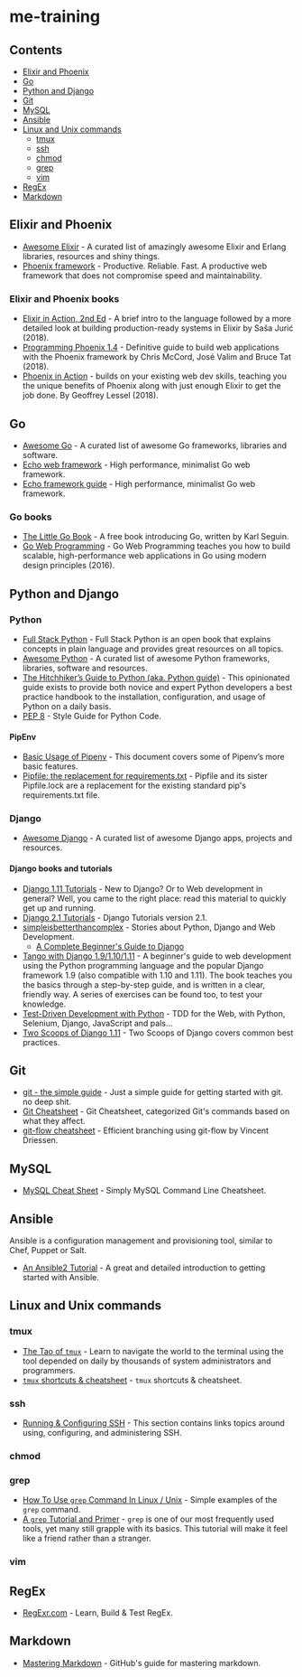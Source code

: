 # me-training

## Contents

- [Elixir and Phoenix](#elixir-and-phoenix)
- [Go](#go)
- [Python and Django](#python-and-django)
- [Git](#git)
- [MySQL](#mysql)
- [Ansible](#ansible)
- [Linux and Unix commands](#linux-and-unix-commands)
  - [tmux](#tmux)
  - [ssh](#ssh)
  - [chmod](#chmod)
  - [grep](#grep)
  - [vim](#vim)
- [RegEx](#regex)
- [Markdown](#markdown)

## Elixir and Phoenix

- [Awesome Elixir](https://github.com/h4cc/awesome-elixir) - A curated list of amazingly awesome Elixir and Erlang libraries, resources and shiny things.
- [Phoenix framework](https://github.com/phoenixframework/phoenix) - Productive. Reliable. Fast. A productive web framework that does not compromise speed and maintainability.

### Elixir and Phoenix books

- [Elixir in Action, 2nd Ed](https://www.manning.com/books/elixir-in-action-second-edition) - A brief intro to the language followed by a more detailed look at building production-ready systems in Elixir by Saša Jurić (2018).
- [Programming Phoenix 1.4](https://pragprog.com/book/phoenix14/programming-phoenix-1-4) - Definitive guide to build web applications with the Phoenix framework by Chris McCord, José Valim and Bruce Tat (2018).
- [Phoenix in Action](https://www.manning.com/books/phoenix-in-action) - builds on your existing web dev skills, teaching you the unique benefits of Phoenix along with just enough Elixir to get the job done. By Geoffrey Lessel (2018).

## Go

- [Awesome Go](https://github.com/avelino/awesome-go) - A curated list of awesome Go frameworks, libraries and software.
- [Echo web framework](https://github.com/labstack/echo) - High performance, minimalist Go web framework.
- [Echo framework guide](https://echo.labstack.com/guide) - High performance, minimalist Go web framework.

### Go books

- [The Little Go Book](https://github.com/karlseguin/the-little-go-book)  - A free book introducing Go, written by Karl Seguin.
- [Go Web Programming](https://www.manning.com/books/go-web-programming) - Go Web Programming teaches you how to build scalable, high-performance web applications in Go using modern design principles (2016).

## Python and Django

### Python

- [Full Stack Python](https://www.fullstackpython.com/) - Full Stack Python is an open book that explains concepts in plain language and provides great resources on all topics.
- [Awesome Python](https://github.com/vinta/awesome-python) - A curated list of awesome Python frameworks, libraries, software and resources.
- [The Hitchhiker’s Guide to Python (aka. Python guide)](https://docs.python-guide.org/) - This opinionated guide exists to provide both novice and expert Python developers a best practice handbook to the installation, configuration, and usage of Python on a daily basis.
- [PEP 8](https://www.python.org/dev/peps/pep-0008) - Style Guide for Python Code.

#### PipEnv

- [Basic Usage of Pipenv](https://docs.pipenv.org/basics/) - This document covers some of Pipenv’s more basic features.
- [Pipfile: the replacement for requirements.txt](https://github.com/pypa/pipfile) - Pipfile and its sister Pipfile.lock are a replacement for the existing standard pip's requirements.txt file.

### Django

- [Awesome Django](https://github.com/rosarior/awesome-django) - A curated list of awesome Django apps, projects and resources.

#### Django books and tutorials

- [Django 1.11 Tutorials](https://docs.djangoproject.com/en/1.11/intro/) - New to Django? Or to Web development in general? Well, you came to the right place: read this material to quickly get up and running.
- [Django 2.1 Tutorials](https://docs.djangoproject.com/en/2.1/intro/) - Django Tutorials version 2.1.
- [simpleisbetterthancomplex](https://simpleisbetterthancomplex.com/) - Stories about Python, Django and Web Development.
  - [A Complete Beginner's Guide to Django](https://simpleisbetterthancomplex.com/series/beginners-guide/1.11/)
- [Tango with Django 1.9/1.10/1.11](https://leanpub.com/tangowithdjango19/) - A beginner's guide to web development using the Python programming language and the popular Django framework 1.9 (also compatible with 1.10 and 1.11). The book teaches you the basics through a step-by-step guide, and is written in a clear, friendly way. A series of exercises can be found too, to test your knowledge.
- [Test-Driven Development with Python](http://www.obeythetestinggoat.com/pages/book.html) - TDD for the Web, with Python, Selenium, Django, JavaScript and pals...
- [Two Scoops of Django 1.11](https://twoscoopspress.com/products/two-scoops-of-django-1-11) - Two Scoops of Django covers common best practices.

## Git

- [git - the simple guide](http://rogerdudler.github.io/git-guide/index.html) - Just a simple guide for getting started with git. no deep shit.
- [Git Cheatsheet](https://ndpsoftware.com/git-cheatsheet.html) - Git Cheatsheet, categorized Git's commands based on what they affect.
- [git-flow cheatsheet](https://danielkummer.github.io/git-flow-cheatsheet/index.html) - Efficient branching using git-flow by Vincent Driessen.

## MySQL

- [MySQL Cheat Sheet](https://gist.github.com/hofmannsven/9164408) - Simply MySQL Command Line Cheatsheet.

## Ansible

Ansible is a configuration management and provisioning tool, similar to Chef, Puppet or Salt.

- [An Ansible2 Tutorial](https://serversforhackers.com/c/an-ansible2-tutorial) - A great and detailed introduction to getting started with Ansible.

## Linux and Unix commands

### tmux

- [The Tao of `tmux`](https://leanpub.com/the-tao-of-tmux/read]) - Learn to navigate the world to the terminal using the tool depended on daily by thousands of system administrators and programmers.
- [`tmux` shortcuts & cheatsheet](https://gist.github.com/MohamedAlaa/2961058) - `tmux` shortcuts & cheatsheet.

### ssh

- [Running & Configuring SSH](https://www.ssh.com/ssh/#sec-Running-amp-configuring-SSH) - This section contains links topics around using, configuring, and administering SSH.

### chmod

### grep

- [How To Use `grep` Command In Linux / Unix](https://www.cyberciti.biz/faq/howto-use-grep-command-in-linux-unix/) - Simple examples of the `grep` command.
- [A `grep` Tutorial and Primer](https://danielmiessler.com/study/grep/) - `grep` is one of our most frequently used tools, yet many still grapple with its basics. This tutorial will make it feel like a friend rather than a stranger.

### vim

## RegEx

- [RegExr.com](https://regexr.com/) - Learn, Build & Test RegEx.

## Markdown

- [Mastering Markdown](https://guides.github.com/features/mastering-markdown/) - GitHub's guide for mastering markdown.
